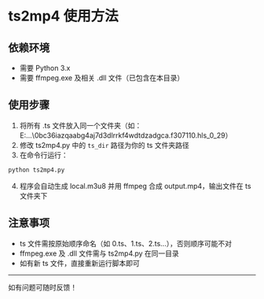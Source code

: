 # ts2mp4 使用方法

## 依赖环境
- 需要 Python 3.x
- 需要 ffmpeg.exe 及相关 .dll 文件（已包含在本目录）

## 使用步骤
1. 将所有 .ts 文件放入同一个文件夹（如：E:\...\0bc36iazqaabg4aj7d3dlrrkf4wdtdzadgca.f307110.hls_0_29）
2. 修改 ts2mp4.py 中的 `ts_dir` 路径为你的 ts 文件夹路径
3. 在命令行运行：

```bash
python ts2mp4.py
```

4. 程序会自动生成 local.m3u8 并用 ffmpeg 合成 output.mp4，输出文件在 ts 文件夹下

## 注意事项
- ts 文件需按原始顺序命名（如 0.ts、1.ts、2.ts...），否则顺序可能不对
- ffmpeg.exe 及 .dll 文件需与 ts2mp4.py 在同一目录
- 如有新 ts 文件，直接重新运行脚本即可

---
如有问题可随时反馈！
